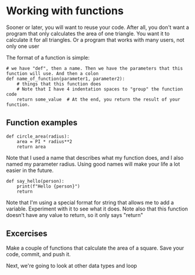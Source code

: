 # Working with functions
Sooner or later, you will want to reuse your code. 
After all, you don't want a program that only calculates
the area of one triangle. You want it to calculate it for
all triangles. Or a program that works with many users,
not only one user

The format of a function is simple:

```
# we have "def", then a name. Then we have the parameters that this function will use. And then a colon
def name_of_function(parameter1, parameter2):   
    # things that this function does
    # Note that I have 4 indentation spaces to "group" the function code
    return some_value  # At the end, you return the result of your function.
```

## Function examples

```
def circle_area(radius):
    area = PI * radius**2
    return area 
```
Note that I used a name that describes what my function does, and I also named
my parameter radius. Using good names will make your life a lot easier
in the future.

```
def say_hello(person):
    print(f"Hello {person}")
    return
```
Note that I'm using a special format for string that allows me to add a variable.
Experiment with it to see what it does.
Note also that this function doesn't have any value to return, so it only says
"return"

## Excercises
Make a couple of functions that calculate the area of a square.
Save your code, commit, and push it.

Next, we're going to look at other data types and loop
